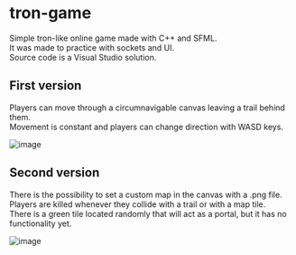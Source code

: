 # tron-game
Simple tron-like online game made with C++ and SFML. </br>
It was made to practice with sockets and UI. </br>
Source code is a Visual Studio solution.

## First version
Players can move through a circumnavigable canvas leaving a trail behind them.</br>
Movement is constant and players can change direction with WASD keys.

![image](https://github.com/Labaro7/tron-game/assets/59017230/1befa7ae-cbd2-4f58-a528-f0f12d5091e6)

## Second version
There is the possibility to set a custom map in the canvas with a .png file.</br>
Players are killed whenever they collide with a trail or with a map tile.</br>
There is a green tile located randomly that will act as a portal, but it has no functionality yet.

![image](https://github.com/Labaro7/tron-game/assets/59017230/dd911eb1-f9c7-4f9d-a0f6-219dc2e02b86)




